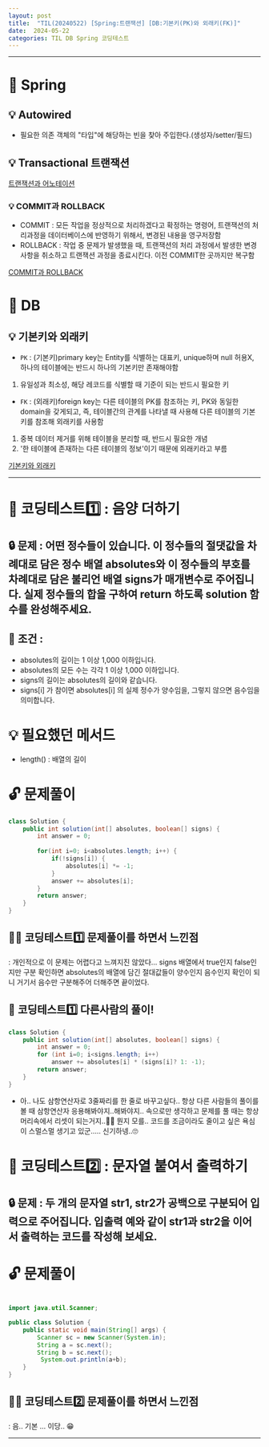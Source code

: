 ```yaml
---
layout: post
title:  "TIL(20240522) [Spring:트랜잭션] [DB:기본키(PK)와 외래키(FK)]"
date:  2024-05-22
categories: TIL DB Spring 코딩테스트
---
```



---------------------------------------------------------------------


# 📌 Spring

## 💡 Autowired
- 필요한 의존 객체의 "타입"에 해당하는 빈을 찾아 주입한다.(생성자/setter/필드)

## 💡 Transactional 트랜잭션

[트랜잭션과 어노테이션](https://tecoble.techcourse.co.kr/post/2021-05-25-transactional/)

### 💡 COMMIT과 ROLLBACK 
- COMMIT : 모든 작업을 정상적으로 처리하겠다고 확정하는 명령어, 트랜잭션의 처리과정을 데이터베이스에 반영하기 위해서, 변경된 내용을 영구저장함
- ROLLBACK : 작업 중 문제가 발생했을 때, 트랜잭션의 처리 과정에서 발생한 변경사항을 취소하고 트랜잭션 과정을 종료시킨다. 이전 COMMIT한 곳까지만 복구함

[COMMIT과 ROLLBACK](https://wikidocs.net/4096)

# 📌 DB

## 💡 기본키와 외래키

- `PK` : (기본키)primary key는 Entity를 식별하는 대표키, unique하며 null 허용X, 하나의 테이블에는 반드시 하나의 기본키만 존재해야함
1) 유일성과 최소성, 해당 레코드를 식별할 때 기준이 되는 반드시 필요한 키
- `FK` : (외래키)foreign key는 다른 테이블의 PK를 참조하는 키, PK와 동일한 domain을 갖게되고, 즉, 테이블간의 관계를 나타낼 때 사용해 다른 테이블의 기본키를 참조해 외래키를 사용함
 1) 중복 데이터 제거를 위해 테이블을 분리할 때, 반드시 필요한 개념
 2) '한 테이블에 존재하는 다른 테이블의 정보'이기 때문에 외래키라고 부름

[기본키와 외래키](https://velog.io/@kon6443/DB-%EA%B8%B0%EB%B3%B8%ED%82%A4-%EC%99%B8%EB%9E%98%ED%82%A4-%ED%9B%84%EB%B3%B4%ED%82%A4-%EB%B3%B5%ED%95%A9%ED%82%A4-%EA%B0%9C%EB%85%90-4x1bgz5w)

---------------------------------------------------------------------

# 📌 코딩테스트1️⃣ : 음양 더하기

## 🔒 문제 : 어떤 정수들이 있습니다. 이 정수들의 절댓값을 차례대로 담은 정수 배열 absolutes와 이 정수들의 부호를 차례대로 담은 불리언 배열 signs가 매개변수로 주어집니다. 실제 정수들의 합을 구하여 return 하도록 solution 함수를 완성해주세요.

## 🚫 조건 : 
- absolutes의 길이는 1 이상 1,000 이하입니다.
- absolutes의 모든 수는 각각 1 이상 1,000 이하입니다.
- signs의 길이는 absolutes의 길이와 같습니다.
- signs[i] 가 참이면 absolutes[i] 의 실제 정수가 양수임을, 그렇지 않으면 음수임을 의미합니다.

# 💡 필요했던 메서드
- length() : 배열의 길이

# 🔓 문제풀이

```java
class Solution {
    public int solution(int[] absolutes, boolean[] signs) {
        int answer = 0;
        
        for(int i=0; i<absolutes.length; i++) {
            if(!signs[i]) {
                absolutes[i] *= -1;
            } 
            answer += absolutes[i];
        }
        return answer;
    }
}

```

## 🤷‍♀️ 코딩테스트1️⃣ 문제풀이를 하면서 느낀점
: 개인적으로 이 문제는 어렵다고 느껴지진 않았다... signs 배열에서 true인지 false인지만 구분 확인하면 absolutes의 배열에 담긴
절대값들이 양수인지 음수인지 확인이 되니 거기서 음수만 구분해주어 더해주면 끝이었다. 


## 🎈 코딩테스트1️⃣ 다른사람의 풀이! 

```java
class Solution {
    public int solution(int[] absolutes, boolean[] signs) {
        int answer = 0;
        for (int i=0; i<signs.length; i++)
            answer += absolutes[i] * (signs[i]? 1: -1);
        return answer;
    }
}
```
- 아.. 나도 삼항연산자로 3줄짜리를 한 줄로 바꾸고싶다..  항상 다른 사람들의 풀이를 볼 때 삼항연산자 응용해봐야지..해봐야지..
속으로만 생각하고 문제를 풀 때는 항상 머리속에서 리셋이 되는거지..🤣🤣
뭔지 모를.. 코드를 조금이라도 줄이고 싶은 욕심이 스멀스멀 생기고 있군..... 신기하넹..🙄


# 📌 코딩테스트2️⃣ : 문자열 붙여서 출력하기

## 🔒 문제 : 두 개의 문자열 str1, str2가 공백으로 구분되어 입력으로 주어집니다. 입출력 예와 같이 str1과 str2을 이어서 출력하는 코드를 작성해 보세요.

# 🔓 문제풀이

```java

import java.util.Scanner;

public class Solution {
    public static void main(String[] args) {
        Scanner sc = new Scanner(System.in);
        String a = sc.next();
        String b = sc.next();
         System.out.println(a+b);
    }
}
```
## 🤷‍♀️ 코딩테스트2️⃣ 문제풀이를 하면서 느낀점
: 음.. 기본 ... 이당.. 😁

--------------------------------------------------------------
